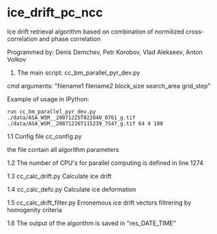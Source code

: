 # ice_drift_pc_ncc
Ice drift retrieval algorithm based on combination of normilized cross-correlation and phase correlation

Programmed by: Denis Demchev, Petr Korobov, Vlad Alekseev, Anton Volkov

1. The main script:
cc_bm_parallel_pyr_dev.py

cmd arguments:
"filename1 filename2 block_size search_area grid_step"

Example of usage in IPython: 

```
run cc_bm_parallel_pyr_dev.py ./data/ASA_WSM__20071225T022840_0761_g.tif ./data/ASA_WSM__20071226T115239_7547_g.tif 64 4 100
```

1.1 Config file
cc_config.py

the file contain all algorithm parameters

1.2 The number of CPU's for parallel computing is defined in line 1274
 
1.3 cc_calc_drift.py
Calculate ice drift
 
1.4 cc_calc_defo.py
Calculate ice deformation
 
1.5 cc_calc_drift_filter.py
Erronemous ice drift vectors filtrering by homogenity criteria

1.6
The output of the algorithm is saved in "res_DATE_TIME"
